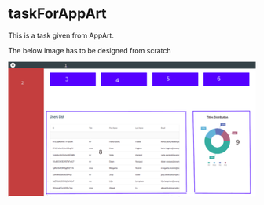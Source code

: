 # taskForAppArt
This is a task given from AppArt.

The below image has to be designed from scratch

![alt The Design](https://github.com/Aristidis13/taskForAppArt/blob/main/the-design.png?raw=true)

